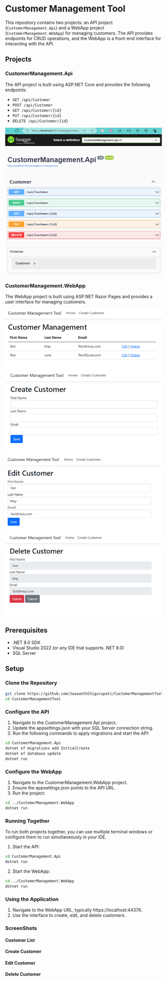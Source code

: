 # Customer Management Tool

This repository contains two projects: an API project (`CustomerManagement.Api`) and a WebApp project (`CustomerManagement.WebApp`) for managing customers. The API provides endpoints for CRUD operations, and the WebApp is a front-end interface for interacting with the API.

## Projects

### CustomerManagement.Api

The API project is built using ASP.NET Core and provides the following endpoints:
- `GET /api/Customer`
- `POST /api/Customer`
- `GET /api/Customer/{id}`
- `PUT /api/Customer/{id}`
- `DELETE /api/Customer/{id}`

![Swagger API](https://github.com/JaswanthChigurupati/CustomerManagementTool/blob/main/images/api_swagger.png)

### CustomerManagement.WebApp

The WebApp project is built using ASP.NET Razor Pages and provides a user interface for managing customers.

![Customer List](https://github.com/JaswanthChigurupati/CustomerManagementTool/blob/main/images/webapp_customer_list.png)
![Create Customer](https://github.com/JaswanthChigurupati/CustomerManagementTool/blob/main/images/webapp_create_customer.png)
![Edit Customer](https://github.com/JaswanthChigurupati/CustomerManagementTool/blob/main/images/webapp_edit_customer.png)
![Delete Customer](https://github.com/JaswanthChigurupati/CustomerManagementTool/blob/main/images/webapp_delete_customer.png)

## Prerequisites

- .NET 8.0 SDK
- Visual Studio 2022 (or any IDE that supports .NET 8.0)
- SQL Server

## Setup

### Clone the Repository

```sh
git clone https://github.com/JaswanthChigurupati/CustomerManagementTool.git
cd CustomerManagementTool
```

### Configure the API
1. Navigate to the CustomerManagement.Api project.
2. Update the appsettings.json with your SQL Server connection string.
3. Run the following commands to apply migrations and start the API:
```sh
cd CustomerManagement.Api
dotnet ef migrations add InitialCreate
dotnet ef database update
dotnet run 
```

### Configure the WebApp
1. Navigate to the CustomerManagement.WebApp project.
2. Ensure the appsettings.json points to the API URL.
3. Run the project:
```sh
cd ../CustomerManagement.WebApp
dotnet run
```
### Running Together

To run both projects together, you can use multiple terminal windows or configure them to run simultaneously in your IDE.

1. Start the API:
```sh
cd CustomerManagement.Api
dotnet run
```
2. Start the WebApp:
```sh
cd ../CustomerManagement.WebApp
dotnet run
```

### Using the Application
1. Navigate to the WebApp URL, typically https://localhost:44376.
2. Use the interface to create, edit, and delete customers. 

### ScreenShots

#### Customer List

#### Create Customer

#### Edit Customer

#### Delete Customer

